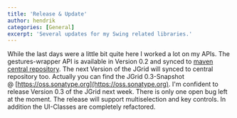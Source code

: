 ```yaml
---
title: 'Release & Update'
author: hendrik
categories: [General]
excerpt: 'Several updates for my Swing related libraries.'
---
```

While the last days were a little bit quite here I worked a lot on my APIs. The gestures-wrapper API is available in Version 0.2 and synced to [maven central repository](http://search.maven.org/). The next Version of the JGrid will synced to central repository too. Actually you can find the JGrid 0.3-Snapshot @ [https://oss.sonatype.org](https://oss.sonatype.org). I'm confident to release Version 0.3 of the JGrid next week. There is only one open bug left at the moment. The release will support multiselection and key controls. In addition the UI-Classes are completely refactored.
